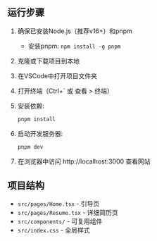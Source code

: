 ## 运行步骤

1. 确保已安装Node.js（推荐v16+）和pnpm
   - 安装pnpm: `npm install -g pnpm`

2. 克隆或下载项目到本地

3. 在VSCode中打开项目文件夹

4. 打开终端（Ctrl+` 或 查看 > 终端）

5. 安装依赖:
   ```bash
   pnpm install
   ```

6. 启动开发服务器:
   ```bash
   pnpm dev
   ```

7. 在浏览器中访问 http://localhost:3000 查看网站

## 项目结构

- `src/pages/Home.tsx` - 引导页
- `src/pages/Resume.tsx` - 详细简历页
- `src/components/` - 可复用组件
- `src/index.css` - 全局样式
